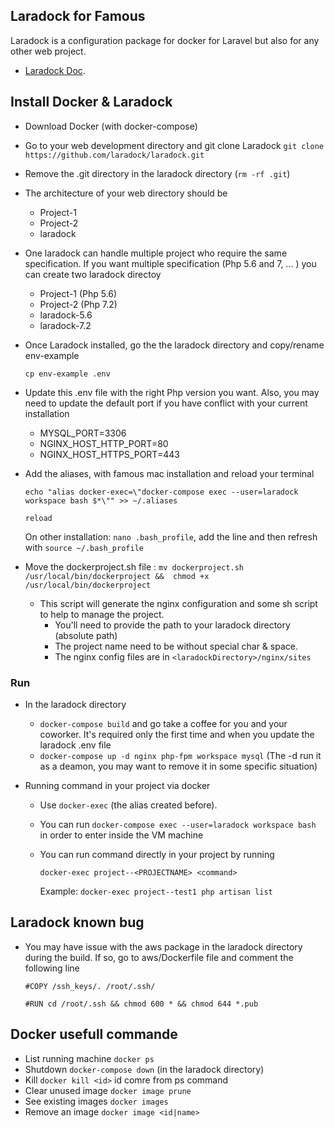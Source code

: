 ## Laradock for Famous

   Laradock is a configuration package for docker for Laravel but also for any other web project. 
- [Laradock Doc](http://laradock.io/).

## Install Docker & Laradock

   - Download Docker (with docker-compose)
   - Go to your web development directory and git clone Laradock
        `git clone https://github.com/laradock/laradock.git`
   - Remove the .git directory in the laradock directory (`rm -rf .git`)     
   - The architecture of your web directory should be
        + Project-1
        + Project-2
        + laradock
   - One laradock can handle multiple project who require the same specification. If you want multiple specification (Php 5.6 and 7, ... ) you can create two laradock directoy
        + Project-1 (Php 5.6)
        + Project-2 (Php 7.2)
        + laradock-5.6
        + laradock-7.2
   - Once Laradock installed, go the the laradock directory and copy/rename env-example
   
        `cp env-example .env`
        
   - Update this .env file with the right Php version you want. Also, you may need to update the default port if you have conflict with your current installation 
        - MYSQL_PORT=3306 
        - NGINX_HOST_HTTP_PORT=80
        - NGINX_HOST_HTTPS_PORT=443        
   - Add the aliases, with famous mac installation and reload your terminal
        
        `echo "alias docker-exec=\"docker-compose exec --user=laradock workspace bash $*\"" >> ~/.aliases` 
        
        `reload`
        
        On other installation: `nano .bash_profile`, add the line and then refresh with `source ~/.bash_profile`
    
   - Move the dockerproject.sh file : 
        `mv dockerproject.sh /usr/local/bin/dockerproject &&  chmod +x /usr/local/bin/dockerproject` 
         
        - This script will generate the nginx configuration and some sh script to help to manage the project.
            - You'll need to provide the path to your laradock directory (absolute path)
            - The project name need to be without special char & space.
            - The nginx config files are in `<laradockDirectory>/nginx/sites`
  
### Run            
   - In the laradock directory
        - `docker-compose build` and go take a coffee for you and your coworker. It's required only the first time and when you update the laradock .env file
        - `docker-compose up -d nginx php-fpm workspace mysql` (The -d run it as a deamon, you may want to remove it in some specific situation)      

   - Running command in your project via docker
        - Use `docker-exec` (the alias created before).
        - You can run `docker-compose exec --user=laradock workspace bash` in order to enter inside the VM machine
        - You can run command directly in your project by running 
        
            `docker-exec project--<PROJECTNAME> <command>`
            
            Example: `docker-exec project--test1 php artisan list`
         
## Laradock known bug
   - You may have issue with the aws package in the laradock directory during the build. If so, go to aws/Dockerfile file and comment the following line
        
        `#COPY /ssh_keys/. /root/.ssh/`
        
        `#RUN cd /root/.ssh && chmod 600 * && chmod 644 *.pub`   
               
## Docker usefull commande

   - List running machine `docker ps` 
   - Shutdown `docker-compose down` (in the laradock directory)
   - Kill `docker kill <id>` id comre from ps command
   - Clear unused image `docker image prune`
   - See existing images `docker images`
   - Remove an image `docker image <id|name>`
            
        
